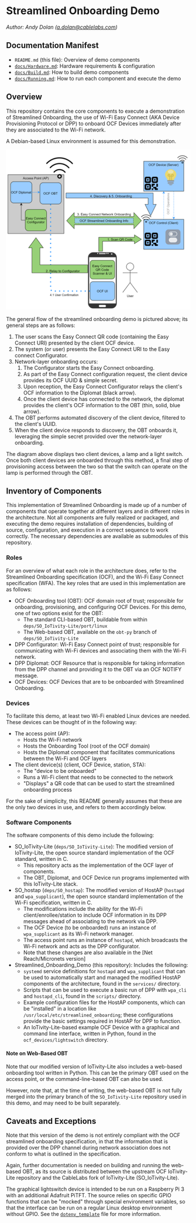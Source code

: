 # Streamlined Onboarding Demo

*Author: Andy Dolan (a.dolan@cablelabs.com)*

## Documentation Manifest

* `README.md` (this file): Overview of demo components
* [`docs/Hardware.md`](./docs/Hardware.md): Hardware requirements &
  configuration
* [`docs/Build.md`](./docs/Build.md): How to build demo components
* [`docs/Running.md`](./docs/Running.md): How to run each component and execute
  the demo

## Overview

This repository contains the core components to execute a demonstration of
Streamlined Onboarding, the use of Wi-Fi Easy Connect (AKA Device Provisioning
Protocol or DPP) to onboard OCF Devices immediately after they are associated to
the Wi-Fi network.

A Debian-based Linux environment is assumed for this demonstration.

![Figure 1: Overview of Streamlined Onboarding Flow](./docs/Streamlined_Onboarding_Overview_Architecture.png)

The general flow of the streamlined onboarding demo is pictured above; its
general steps are as follows:

1. The user scans the Easy Connect QR code (containing the Easy Connect URI)
   presented by the client OCF device.
2. The system (or user) presents the Easy Connect URI to the Easy connect
   Configurator.
3. Network-layer onboarding occurs:
   1. The Configurator starts the Easy Connect onboarding.
   2. As part of the Easy Connect configuration request, the client device
      provides its OCF UUID & simple secret.
   3. Upon reception, the Easy Connect Configurator relays the client's OCF
      information to the Diplomat (black arrow).
   4. Once the client device has connected to the network, the diplomat provides
      the client's OCF information to the OBT (thin, solid, blue arrow).
4. The OBT performs automated discovery of the client device, filtered to the
   client's UUID.
5. When the client device responds to discovery, the OBT onboards it, leveraging
   the simple secret provided over the network-layer onboarding.

The diagram above displays two client devices, a lamp and a light switch. Once
both client devices are onboarded through this method, a final step of
provisioning access between the two so that the switch can operate on the lamp
is performed through the OBT.

## Inventory of Components

This implementation of Streamlined Onboarding is made up of a number of
components that operate together at different layers and in different roles in
the architecture. Not all components are fully realized or packaged, and
executing the demo requires installation of dependencies, building of source,
configuration, and execution in a correct sequence to work correctly. The
necessary dependencies are available as submodules of this repository.

### Roles

For an overview of what each role in the architecture does, refer to the
Streamlined Onboarding specification (OCF), and the Wi-Fi Easy Connect
specification (WFA). The key roles that are used in this implementation are as
follows:

* OCF Onboarding tool (OBT): OCF domain root of trust; responsible for
  onboarding, provisioning, and configuring OCF Devices. For this demo, one of
  two options exist for the OBT:
  * The standard CLI-based OBT, buildable from within
    `deps/SO_IoTivity-Lite/port/linux`
  * The Web-based OBT, available on the `obt-py` branch of
    `deps/SO_IoTivity-Lite`
* DPP Configurator: Wi-Fi Easy Connect point of trust; responsible for
  communicating with Wi-Fi devices and associating them with the Wi-Fi network.
* DPP Diplomat: OCF Resource that is responsible for taking information from the
  DPP channel and providing it to the OBT via an OCF NOTIFY message.
* OCF Devices: OCF Devices that are to be onboarded with Streamlined Onboarding.

### Devices

To facilitate this demo, at least two Wi-Fi enabled Linux devices are needed.
These devices can be thought of in the following way:

* The access point (AP):
  * Hosts the Wi-Fi network
  * Hosts the Onboarding Tool (root of the OCF domain)
  * Hosts the Diplomat component that facilitates communications between the
    Wi-Fi and OCF layers
* The client device(s) (client, OCF Device, station, STA):
  * The "device to be onboarded"
  * Runs a Wi-Fi client that needs to be connected to the network
  * "Displays" a QR code that can be used to start the streamlined onboarding
    process

For the sake of simplicity, this README generally assumes that these are the
only two devices in use, and refers to them accordingly below.

### Software Components

The software components of this demo include the following:

* SO\_IoTivity-Lite (`deps/SO_IoTivity-Lite`): The modified version of
  IoTivity-Lite, the open source standard implementation of the OCF standard,
  written in C.
  * This repository acts as the implementation of the OCF layer of components.
  * The OBT, Diplomat, and OCF Device run programs implemented with this
    IoTivity-Lite stack.
* SO\_hostap (`deps/SO_hostap`): The modified version of HostAP (`hostapd` and
  `wpa_supplicant`), the open source standard implementation of the Wi-Fi
  specification, written in C.
  * The modifications include the ability for the Wi-Fi client/enrollee/station
    to include OCF information in its DPP messages ahead of associating to the
    network via DPP.
  * The OCF Device (to be onboarded) runs an instance of `wpa_supplicant` as its
    Wi-Fi network manager.
  * The access point runs an instance of `hostapd`, which broadcasts the Wi-Fi
    network and acts as the DPP configurator.
  * Note that these changes are also available in the [Net Reach/Micronets
    version]
* Streamlined\_Onboarding\_Demo (this repository): Includes the following:
  * `systemd` service definitions for `hostapd` and `wpa_supplicant` that can be
    used to automatically start and managed the modified HostAP components of
    the architecture, found in the `services/` directory.
  * Scripts that can be used to execute a basic run of DPP with `wpa_cli` and
    `hostapd_cli`, found in the `scripts/` directory.
  * Example configuration files for the HostAP components, which can be
    "installed" in a location like `/usr/local/etc/streamlined_onboarding`;
    these configurations provide the basic settings required in HostAP for DPP
    to function.
  * An IoTivity-Lite-based example OCF Device with a graphical and command line
    interface, written in Python, found in the `ocf_devices/lightswitch`
    directory.

#### Note on Web-Based OBT

Note that our modified version of IoTivity-Lite also includes a web-based
onboarding tool written in Python. This can be the primary OBT used on the
access point, or the command-line-based OBT can also be used.

However, note that, at the time of writing, the web-based OBT is not fully
merged into the primary branch of the `SO_IoTivity-Lite` repository used in this
demo, and may need to be built separately.

## Caveats and Exceptions

Note that this version of the demo is not entirely compliant with the OCF
streamlined onboarding specification, in that the information that is provided
over the DPP channel during network association does not conform to what is
outlined in the specification.

Again, further documentation is needed on building and running the web-based
OBT, as its source is distributed between the upstream OCF IoTivity-Lite
repository and the CableLabs fork of IoTivity-Lite (SO\_IoTivity-Lite).

The graphical lightswitch device is intended to be run on a Raspberry Pi 3 with
an additional Adafruit PiTFT. The source relies on specific GPIO functions that
can be "mocked" through special environment variables, so that the interface can
be run on a regular Linux desktop environment without GPIO. See the
[`dotenv_template`](/ocf_devices/lightswitch/dotenv_template) file for more
information.
